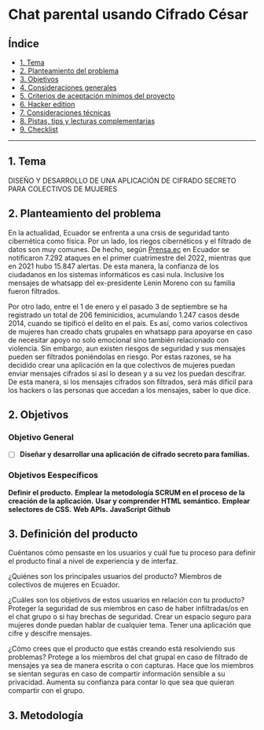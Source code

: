 # Chat parental usando Cifrado César

## Índice

* [1. Tema](#1-tema)
* [2. Planteamiento del problema](#2-planteamiento-del-problema)
* [3. Objetivos](#3-objetivos)
* [4. Consideraciones generales](#4-consideraciones-generales)
* [5. Criterios de aceptación mínimos del proyecto](#5-criterios-de-aceptación-mínimos-del-proyecto)
* [6. Hacker edition](#6-hacker-edition)
* [7. Consideraciones técnicas](#7-consideraciones-técnicas)
* [8. Pistas, tips y lecturas complementarias](#8-pistas-tips-y-lecturas-complementarias)
* [9. Checklist](#9-checklist)

***

## 1. Tema
DISEÑO Y DESARROLLO DE UNA APLICACIÓN DE CIFRADO SECRETO PARA COLECTIVOS DE MUJERES

## 2. Planteamiento del problema

En la actualidad, Ecuador se enfrenta a una crsis de seguridad tanto cibernética como física. Por un lado,
los riegos cibernéticos y el filtrado de datos son muy comunes. De hecho, según [Prensa.ec](https://prensa.ec/2022/06/22/ecuador-es-uno-de-los-paises-mas-vulnerables-para-los-ciberdelincuentes/#:~:text=En%20Ecuador%2C%20de%20acuerdo%20con,demuestra%20que%20desde%20el%20primer) 
en Ecuador se notificaron 7.292 ataques en el primer cuatrimestre del 2022, mientras que en 2021 hubo 15.847 alertas. De esta manera, la confianza de los ciudadanos en los sistemas informáticos es casi nula. Inclusive
los mensajes de whatsapp del ex-presidente Lenin Moreno con su familia fueron filtrados. 

Por otro lado, entre el 1 de enero y el pasado 3 de septiembre se ha registrado un total de 206 feminicidios, acumulando 1.247 casos desde 2014, cuando se tipificó el delito en el país. Es así, como varios colectivos de mujeres han creado chats grupales en whatsapp para apoyarse en caso de necesitar apoyo no solo emocional sino también relacionado con violencia. Sin embargo, aun existen riesgos de seguridad y sus mensajes pueden ser filtrados poniéndolas en riesgo. Por estas razones, se ha decidido crear una aplicación en la que colectivos de mujeres puedan enviar mensajes cifrados si así lo desean y a su vez los puedan descifrar. De esta manera, si los mensajes cifrados son filtrados, será más difícil para los hackers o las personas que accedan a los mensajes, saber lo que dice.

## 2. Objetivos
### Objetivo General
- [ ] **Diseñar y desarrollar una aplicación de cifrado secreto para familias.**

### Objetivos Eespecíficos
**Definir el producto.**
**Emplear la metodología SCRUM en el proceso de la creación de la aplicación.**
**Usar y comprender HTML semántico.**
**Emplear selectores de CSS.**
**Web APIs.**
**JavaScript**
**Github**

## 3. Definición del producto
Cuéntanos cómo pensaste en los usuarios y cuál fue tu proceso para definir el producto final a nivel de experiencia y de interfaz.

¿Quiénes son los principales usuarios del producto?
Miembros de colectivos de mujeres en Ecuador.

¿Cuáles son los objetivos de estos usuarios en relación con tu producto?
Proteger la seguridad de sus miembros en caso de haber infiltradas/os en el chat grupo o si hay brechas de seguridad. 
Crear un espacio seguro para mujeres donde puedan hablar de cualquier tema.
Tener una aplicación que cifre y descifre mensajes.

¿Cómo crees que el producto que estás creando está resolviendo sus problemas?
Protege a los miembros del chat grupal en caso de filtrado de mensajes ya sea de manera escrita o con capturas.
Hace que los miembros se sientan seguras en caso de compartir información sensible a su privacidad.
Aumenta su confianza para contar lo que sea que quieran compartir con el grupo. 

## 3. Metodología


